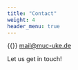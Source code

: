 ```yaml
---
title: "Contact"
weight: 4
header_menu: true
---
```


{{<icon class="fa fa-envelope">}}&nbsp;[mail@muc-uke.de](mailto:mail@muc-uke.de)

Let us get in touch!
